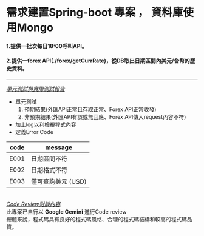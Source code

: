<H1> 需求建置Spring-boot 專案 ， 資料庫使用Mongo </H1>
<H4> 1.提供一批次每日18:00呼叫API。 </H4>
<H4> 2.提供一forex API(./forex/getCurrRate)，從DB取出日期區間內美元/台幣的歷史資料。 </H4> 

---
[_單元測試與實際測試報告_](https://docs.google.com/document/d/1aK-UXU6YDLdi8GJCtX6O3qGS7acj_5SGtWZTz8ucmnQ/edit?usp=sharing)
- 單元測試
  1. 預期結果(外匯API正常且存取正常、Forex API正常收發)
  2. 非預期結果(外匯API有誤或無回應、Forex API傳入request內容不符)
- 加上log以利檢視程式內容
- 定義Error Code

| code | message |
|------|---------|
| E001 | 日期區間不符 |
| E002 | 日期格式不符 |
| E003 | 僅可查詢美元 (USD) |


\
[_Code Review對談內容_](https://docs.google.com/document/d/1Ey7pXwDYz56bWWjeX6FlroPb2QnEo-kRn7sjyuL8_J0/edit?usp=sharing)\
此專案已自行以 ****Google Gemini**** 進行Code review<br/>
總體來說，程式碼具有良好的程式碼風格、合理的程式碼結構和較高的程式碼品質。
